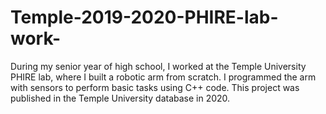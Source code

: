 # Temple-2019-2020-PHIRE-lab-work-
During my senior year of high school, I worked at the Temple University PHIRE lab, where I built a robotic arm from scratch. I programmed the arm with sensors to perform basic tasks using C++ code. This project was published in the Temple University database in 2020.

